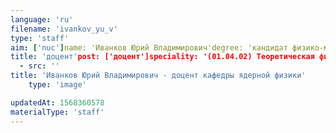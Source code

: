```yaml
---
language: 'ru'
filename: 'ivankov_yu_v'
type: 'staff'
aim: ['nuc']name: 'Иванков Юрий Владимирович'degree: 'кандидат физико-математических наук'
title: 'доцент'post: ['доцент']speciality: '(01.04.02) Теоретическая физика'contacts: []avatar:
  - src: ''
title: 'Иванков Юрий Владимирович - доцент кафедры ядерной физики'
    type: 'image'

updatedAt: 1568360578
materialType: 'staff'
---
```


